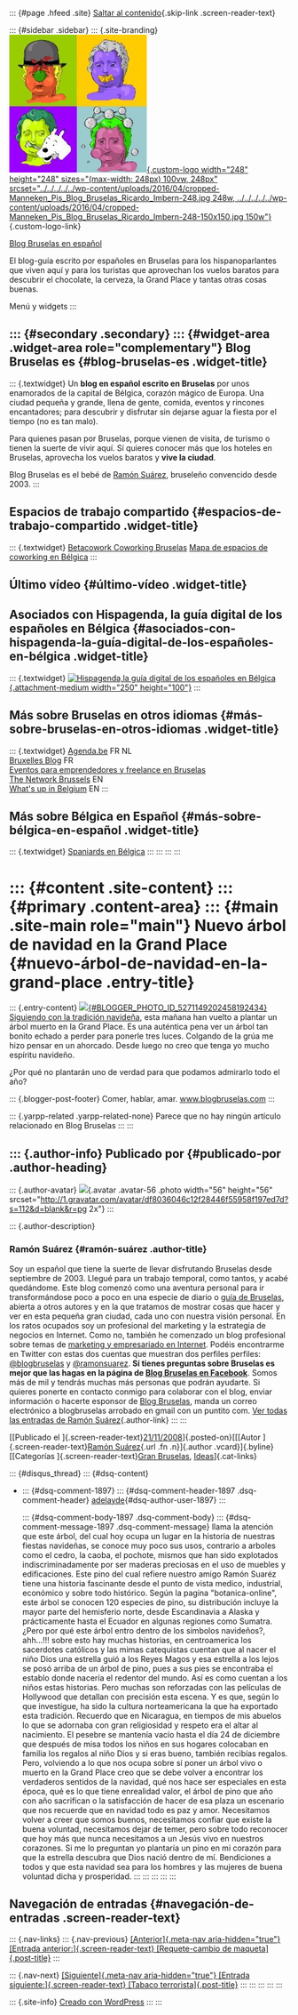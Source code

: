::: {#page .hfeed .site}
[Saltar al
contenido](../../../../../index.html?p=175#content){.skip-link
.screen-reader-text}

::: {#sidebar .sidebar}
::: {.site-branding}
[![](../../../../../wp-content/uploads/2016/04/cropped-Manneken_Pis_Blog_Bruselas_Ricardo_Imbern-248.jpg){.custom-logo
width="248" height="248" sizes="(max-width: 248px) 100vw, 248px"
srcset="../../../../../wp-content/uploads/2016/04/cropped-Manneken_Pis_Blog_Bruselas_Ricardo_Imbern-248.jpg 248w, ../../../../../wp-content/uploads/2016/04/cropped-Manneken_Pis_Blog_Bruselas_Ricardo_Imbern-248-150x150.jpg 150w"}](../../../../../index.html){.custom-logo-link}

[Blog Bruselas en español](../../../../../index.html)

El blog-guía escrito por españoles en Bruselas para los hispanoparlantes
que viven aquí y para los turistas que aprovechan los vuelos baratos
para descubrir el chocolate, la cerveza, la Grand Place y tantas otras
cosas buenas.

Menú y widgets
:::

::: {#secondary .secondary}
::: {#widget-area .widget-area role="complementary"}
Blog Bruselas es {#blog-bruselas-es .widget-title}
----------------

::: {.textwidget}
Un **blog en español escrito en Bruselas** por unos enamorados de la
capital de Bélgica, corazón mágico de Europa. Una ciudad pequeña y
grande, llena de gente, comida, eventos y rincones encantadores; para
descubrir y disfrutar sin dejarse aguar la fiesta por el tiempo (no es
tan malo).

Para quienes pasan por Bruselas, porque vienen de visita, de turismo o
tienen la suerte de vivir aquí. Sí quieres conocer más que los hoteles
en Bruselas, aprovecha los vuelos baratos y **vive la ciudad**.

Blog Bruselas es el bebé de [Ramón Suárez](http://www.ramonsuarez.com),
bruseleño convencido desde 2003.
:::

Espacios de trabajo compartido {#espacios-de-trabajo-compartido .widget-title}
------------------------------

::: {.textwidget}
[Betacowork Coworking Bruselas](http://www.betacowork.com) [Mapa de
espacios de coworking en Bélgica](http://coworkingbelgium.com)
:::

Último vídeo {#último-vídeo .widget-title}
------------

Asociados con Hispagenda, la guía digital de los españoles en Bélgica {#asociados-con-hispagenda-la-guía-digital-de-los-españoles-en-bélgica .widget-title}
---------------------------------------------------------------------

::: {.textwidget}
[![Hispagenda,la guía digital de los españoles en
Bélgica](../../../../../wp-content/uploads/2010/04/Hispagenda-250px.gif "Hispagenda, la guía digital de los españoles en Bélgica"){.attachment-medium
width="250" height="100"}](http://www.hispagenda.com)
:::

Más sobre Bruselas en otros idiomas {#más-sobre-bruselas-en-otros-idiomas .widget-title}
-----------------------------------

::: {.textwidget}
[Agenda.be](http://www.agenda.be) FR NL\
[Bruxelles Blog](http://www.bxlblog.be/) FR\
[Eventos para emprendedores y freelance en
Bruselas](http://www.betacowork.com/events/)\
[The Network
Brussels](http://groups.yahoo.com/group/TheNetworkBrussels/) EN\
[What\'s up in Belgium](http://www.whatsupin.be/) EN
:::

Más sobre Bélgica en Español {#más-sobre-bélgica-en-español .widget-title}
----------------------------

::: {.textwidget}
[Spaniards en Bélgica](http://www.spaniards.es/paises/belgica)
:::
:::
:::
:::

::: {#content .site-content}
::: {#primary .content-area}
::: {#main .site-main role="main"}
Nuevo árbol de navidad en la Grand Place {#nuevo-árbol-de-navidad-en-la-grand-place .entry-title}
========================================

::: {.entry-content}
[![](http://4.bp.blogspot.com/_m9ESRqvSnjc/SSbiRZqaqjI/AAAAAAAABz4/kRRc6EndZ0s/s320/arbolahorcado.jpg){#BLOGGER_PHOTO_ID_5271149202458192434}](http://4.bp.blogspot.com/_m9ESRqvSnjc/SSbiRZqaqjI/AAAAAAAABz4/kRRc6EndZ0s/s1600-h/arbolahorcado.jpg)\
[Siguiendo con la tradición
navideña](http://comerhablaramar.blogspot.com/2008/03/matar-arboles-por-navidad.html),
esta mañana han vuelto a plantar un árbol muerto en la Grand Place. Es
una auténtica pena ver un árbol tan bonito echado a perder para ponerle
tres luces. Colgando de la grúa me hizo pensar en un ahorcado. Desde
luego no creo que tenga yo mucho espíritu navideño.

¿Por qué no plantarán uno de verdad para que podamos admirarlo todo el
año?

::: {.blogger-post-footer}
Comer, hablar, amar. www.blogbruselas.com
:::

::: {.yarpp-related .yarpp-related-none}
Parece que no hay ningún artículo relacionado en Blog Bruselas
:::
:::

::: {.author-info}
Publicado por {#publicado-por .author-heading}
-------------

::: {.author-avatar}
![](http://1.gravatar.com/avatar/df8036046c12f28446f55958f197ed7d?s=56&d=blank&r=pg){.avatar
.avatar-56 .photo width="56" height="56"
srcset="http://1.gravatar.com/avatar/df8036046c12f28446f55958f197ed7d?s=112&d=blank&r=pg 2x"}
:::

::: {.author-description}
### Ramón Suárez {#ramón-suárez .author-title}

Soy un español que tiene la suerte de llevar disfrutando Bruselas desde
septiembre de 2003. Llegué para un trabajo temporal, como tantos, y
acabé quedándome. Este blog comenzó como una aventura personal para ir
transformándose poco a poco en una especie de diario o [guía de
Bruselas](../../../../../index.html), abierta a otros autores y en la
que tratamos de mostrar cosas que hacer y ver en esta pequeña gran
ciudad, cada uno con nuestra visión personal. En los ratos ocupados soy
un profesional del marketing y la estrategia de negocios en Internet.
Como no, también he comenzado un blog profesional sobre temas de
[marketing y empresariado en Internet](http://ramonsuarez.com). Podéis
encontrarme en Twitter con estas dos cuentas que muestran dos perfiles
perfiles: [\@blogbruselas](http://twitter.com/blogbruselas) y
[\@ramonsuarez](http://twitter.com/ramonsuarez). **Sí tienes preguntas
sobre Bruselas es mejor que las hagas en la página de [Blog Bruselas en
Facebook](http://www.facebook.com/blogbruselas)**. Somos más de mil y
tendrás muchas más personas que podrán ayudarte. Si quieres ponerte en
contacto conmigo para colaborar con el blog, enviar información o
hacerte esponsor de [Blog Bruselas](../../../../../index.html), manda un
correo electrónico a blogbruselas arrobado en gmail con un puntito com.
[Ver todas las entradas de Ramón
Suárez](../../../../2010/04/30/index.html?author=2){.author-link}
:::
:::

[[Publicado el
]{.screen-reader-text}[21/11/2008](../../../../../index.html?p=175)]{.posted-on}[[[Autor
]{.screen-reader-text}[Ramón
Suárez](../../../../2010/04/30/index.html?author=2){.url .fn
.n}]{.author .vcard}]{.byline}[[Categorías ]{.screen-reader-text}[Gran
Bruselas](../../../../category/gran-bruselas/index.html),
[Ideas](../../../../category/ideas/index.html)]{.cat-links}

::: {#disqus_thread}
::: {#dsq-content}
-   ::: {#dsq-comment-1897}
    ::: {#dsq-comment-header-1897 .dsq-comment-header}
    [adelayde](http://adelayderivas.blogspot.com){#dsq-author-user-1897}
    :::

    ::: {#dsq-comment-body-1897 .dsq-comment-body}
    ::: {#dsq-comment-message-1897 .dsq-comment-message}
    llama la atención que este árbol, del cual hoy ocupa un lugar en la
    historia de nuestras fiestas navideñas, se conoce muy poco sus usos,
    contrario a arboles como el cedro, la caoba, el pochote, mismos que
    han sido explotados indiscriminadamente por ser maderas preciosas en
    el uso de muebles y edificaciones. Este pino del cual refiere
    nuestro amigo Ramón Suaréz tiene una historia fascinante desde el
    punto de vista medico, industrial, económico y sobre todo histórico.
    Según la pagina "botanica-online", este árbol se conocen 120
    especies de pino, su distribución incluye la mayor parte del
    hemisferio norte, desde Escandinavia a Alaska y prácticamente hasta
    el Ecuador en algunas regiones como Sumatra. ¿Pero por qué este
    árbol entro dentro de los simbolos navideños?, ahh...!!! sobre esto
    hay muchas historias, en centroamerica los sacerdotes católicos y
    las mimas catequistas cuentan que al nacer el niño Dios una estrella
    guió a los Reyes Magos y esa estrella a los lejos se posó arriba de
    un árbol de pino, pues a sus pies se encontraba el establo donde
    nacería el redentor del mundo. Así es como cuentan a los niños estas
    historias. Pero muchas son reforzadas con las películas de Hollywood
    que detallan con precisión esta escena. Y es que, según lo que
    investigue, ha sido la cultura norteamericana la que ha exportado
    esta tradición. Recuerdo que en Nicaragua, en tiempos de mis abuelos
    lo que se adornaba con gran religiosidad y respeto era el altar al
    nacimiento. El pesebre se mantenía vacío hasta el día 24 de
    diciembre que después de misa todos los niños en sus hogares
    colocaban en familia los regalos al niño Dios y si eras bueno,
    también recibías regalos. Pero, volviendo a lo que nos ocupa sobre
    sí poner un árbol vivo o muerto en la Grand Place creo que se debe
    volver a encontrar los verdaderos sentidos de la navidad, qué nos
    hace ser especiales en esta época, qué es lo que tiene enrealidad
    valor, el árbol de pino que año con año sacrifican o la satisfacción
    de hacer de esa plaza un escenario que nos recuerde que en navidad
    todo es paz y amor. Necesitamos volver a creer que somos buenos,
    necesitamos confiar que existe la buena voluntad, necesitamos dejar
    de temer, pero sobre todo reconocer que hoy más que nunca
    necesitamos a un Jesús vivo en nuestros corazones. Si me lo
    preguntan yo plantaría un pino en mi corazón para que la estrella
    descubra que Dios nació dentro de mí. Bendiciones a todos y que esta
    navidad sea para los hombres y las mujeres de buena voluntad dicha y
    prosperidad.
    :::
    :::
    :::
:::
:::

Navegación de entradas {#navegación-de-entradas .screen-reader-text}
----------------------

::: {.nav-links}
::: {.nav-previous}
[[Anterior]{.meta-nav aria-hidden="true"} [Entrada
anterior:]{.screen-reader-text} [Requete-cambio de
maqueta]{.post-title}](../../../../../index.html?p=174)
:::

::: {.nav-next}
[[Siguiente]{.meta-nav aria-hidden="true"} [Entrada
siguiente:]{.screen-reader-text} [Tabaco
terrorista]{.post-title}](../../../../../index.html?p=176)
:::
:::
:::
:::
:::

::: {.site-info}
[Creado con WordPress](https://es.wordpress.org/)
:::
:::
